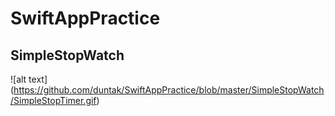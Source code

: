# SwiftAppPractice

## SimpleStopWatch
![alt text] (https://github.com/duntak/SwiftAppPractice/blob/master/SimpleStopWatch/SimpleStopTimer.gif)

